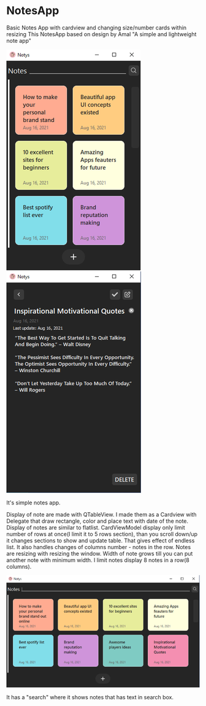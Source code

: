 # NotesApp
Basic Notes App with cardview and changing size/number cards within resizing
This NotesApp based on design by Amal "A simple and lightweight note app"

![alt text](https://raw.githubusercontent.com/MelonLemon/NotesApp/master/ui/snapshots/snapShot1.PNG)
![alt text](https://raw.githubusercontent.com/MelonLemon/NotesApp/master/ui/snapshots/snapShot2.PNG)

It's simple notes app. 

Display of note are made with QTableView. I made them as a Cardview with Delegate that draw rectangle, color and place text with date of the note.
Display of notes are similar to flatlist. CardViewModel display only limit number of rows at once(I limit it to 5 rows section), than you scroll down/up it changes sections to show and update table. That gives effect of endless list. It also handles changes of columns number - notes in the row. 
Notes are resizing with resizing the window. Width of note grows till you can put another note with minimum width. I limit notes display 8 notes in a row(8 columns).

![alt text](https://raw.githubusercontent.com/MelonLemon/NotesApp/master/ui/snapshots/snapShot4.PNG)

It has a "search" where it shows notes that has text in search box.  

